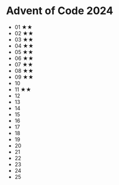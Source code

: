 # Advent of Code 2024

- 01 ★★
- 02 ★★
- 03 ★★
- 04 ★★
- 05 ★★
- 06 ★★
- 07 ★★
- 08 ★★
- 09 ★★
- 10 
- 11 ★★
- 12 
- 13 
- 14 
- 15 
- 16 
- 17 
- 18 
- 19 
- 20 
- 21 
- 22 
- 23
- 24
- 25
